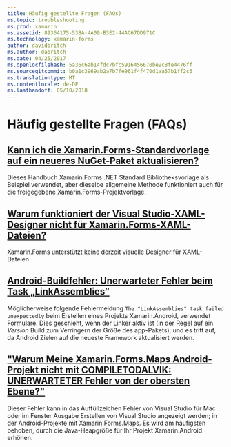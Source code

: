 ```yaml
---
title: Häufig gestellte Fragen (FAQs)
ms.topic: troubleshooting
ms.prod: xamarin
ms.assetid: 89364175-53BA-4A09-B3E2-44AC67DD971C
ms.technology: xamarin-forms
author: davidbritch
ms.author: dabritch
ms.date: 04/25/2017
ms.openlocfilehash: 5a36c6ab14fdc7bfc5916456670be9c8fe4476ff
ms.sourcegitcommit: b0a1c3969ab2a7b7fe961f4f470d1aa57b1ff2c6
ms.translationtype: MT
ms.contentlocale: de-DE
ms.lasthandoff: 05/10/2018
---
```

# <a name="frequently-asked-questions"></a>Häufig gestellte Fragen (FAQs)


## <a name="can-i-update-the-xamarinforms-default-template-to-a-newer-nuget-packageupdate-forms-templatemd"></a>[Kann ich die Xamarin.Forms-Standardvorlage auf ein neueres NuGet-Paket aktualisieren?](update-forms-template.md)
Dieses Handbuch Xamarin.Forms .NET Standard Bibliotheksvorlage als Beispiel verwendet, aber dieselbe allgemeine Methode funktioniert auch für die freigegebene Xamarin.Forms-Projektvorlage. 

## <a name="why-doesnt-the-visual-studio-xaml-designer-work-for-xamarinforms-xaml-filesforms-xaml-designermd"></a>[Warum funktioniert der Visual Studio-XAML-Designer nicht für Xamarin.Forms-XAML-Dateien?](forms-xaml-designer.md)
Xamarin.Forms unterstützt keine derzeit visuelle Designer für XAML-Dateien.

## <a name="android-build-error-the-linkassemblies-task-failed-unexpectedlyandroid-linkassemblies-errormd"></a>[Android-Buildfehler: Unerwarteter Fehler beim Task „LinkAssemblies“](android-linkassemblies-error.md)
Möglicherweise folgende Fehlermeldung `The "LinkAssemblies" task failed unexpectedly` beim Erstellen eines Projekts Xamarin.Android, verwendet Formulare. Dies geschieht, wenn der Linker aktiv ist (in der Regel auf ein *Version* Build zum Verringern der Größe des app-Pakets); und es tritt auf, da Android Zielen auf die neueste Framework aktualisiert werden. 


## <a name="why-does-my-xamarinformsmaps-android-project-fail-with-compiletodalvik--unexpected-top-level-errormaps-compiletodalvik-errormd"></a>["Warum Meine Xamarin.Forms.Maps Android-Projekt nicht mit COMPILETODALVIK: UNERWARTETER Fehler von der obersten Ebene?"](maps-compiletodalvik-error.md)
Dieser Fehler kann in das Auffüllzeichen Fehler von Visual Studio für Mac oder im Fenster Ausgabe Erstellen von Visual Studio angezeigt werden; in der Android-Projekte mit Xamarin.Forms.Maps. Es wird am häufigsten behoben, durch die Java-Heapgröße für Ihr Projekt Xamarin.Android erhöhen.

